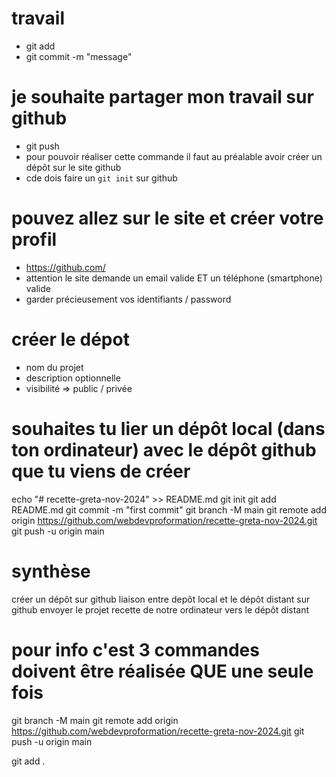 # travail

- git add 
- git commit -m "message"

# je souhaite partager mon travail sur github 

- git push  
- pour pouvoir réaliser cette commande il faut au préalable avoir créer un dépôt sur le site github 
- cde dois faire un `git init` sur github 

# pouvez allez sur le site et créer votre profil 

- https://github.com/
- attention le site demande un email valide ET un téléphone (smartphone) valide
- garder précieusement vos identifiants / password 

# créer le dépot

- nom du projet
- description optionnelle
- visibilité => public / privée

# souhaites tu lier un dépôt local (dans ton ordinateur) avec le dépôt github que tu viens de créer 


echo "# recette-greta-nov-2024" >> README.md
git init
git add README.md
git commit -m "first commit"
git branch -M main
git remote add origin https://github.com/webdevproformation/recette-greta-nov-2024.git
git push -u origin main

# synthèse

créer un dépôt sur github
liaison entre depôt local et le dépôt distant sur github
envoyer le projet recette de notre ordinateur vers le dépôt distant 

# pour info c'est 3 commandes doivent être réalisée QUE une seule fois 

git branch -M main
git remote add origin https://github.com/webdevproformation/recette-greta-nov-2024.git
git push -u origin main

git add .